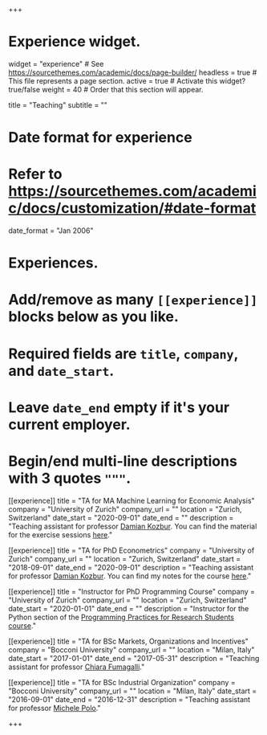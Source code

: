 +++
# Experience widget.
widget = "experience"  # See https://sourcethemes.com/academic/docs/page-builder/
headless = true  # This file represents a page section.
active = true  # Activate this widget? true/false
weight = 40  # Order that this section will appear.

title = "Teaching"
subtitle = ""

# Date format for experience
#   Refer to https://sourcethemes.com/academic/docs/customization/#date-format
date_format = "Jan 2006"

# Experiences.
#   Add/remove as many `[[experience]]` blocks below as you like.
#   Required fields are `title`, `company`, and `date_start`.
#   Leave `date_end` empty if it's your current employer.
#   Begin/end multi-line descriptions with 3 quotes `"""`.

[[experience]]
  title = "TA for MA Machine Learning for Economic Analysis"
  company = "University of Zurich"
  company_url = ""
  location = "Zurich, Switzerland"
  date_start = "2020-09-01"
  date_end = ""
  description = "Teaching assistant for professor [Damian Kozbur](https://www.econ.uzh.ch/en/people/faculty/kozbur.html). You can find the material for the exercise sessions [here](https://github.com/matteocourthoud/Machine-Learning-for-Economic-Analysis-2020)."

[[experience]]
  title = "TA for PhD Econometrics"
  company = "University of Zurich"
  company_url = ""
  location = "Zurich, Switzerland"
  date_start = "2018-09-01"
  date_end = "2020-09-01"
  description = "Teaching assistant for professor [Damian Kozbur](https://www.econ.uzh.ch/en/people/faculty/kozbur.html). You can find my notes for the course [here](https://github.com/matteocourthoud/Econometrics-for-Research-Students-2019)."

[[experience]]
  title = "Instructor for PhD Programming Course"
  company = "University of Zurich"
  company_url = ""
  location = "Zurich, Switzerland"
  date_start = "2020-01-01"
  date_end = ""
  description = "Instructor for the Python section of the [Programming Practices for Research Students course](https://pp4rs.github.io/)."

[[experience]]
  title = "TA for BSc Markets, Organizations and Incentives"
  company = "Bocconi University"
  company_url = ""
  location = "Milan, Italy"
  date_start = "2017-01-01"
  date_end = "2017-05-31"
  description = "Teaching assistant for professor [Chiara Fumagalli](http://faculty.unibocconi.eu/chiarafumagalli/)."

[[experience]]
  title = "TA for BSc Industrial Organization"
  company = "Bocconi University"
  company_url = ""
  location = "Milan, Italy"
  date_start = "2016-09-01"
  date_end = "2016-12-31"
  description = "Teaching assistant for professor [Michele Polo](http://faculty.unibocconi.eu/michelepolo/)."

+++
